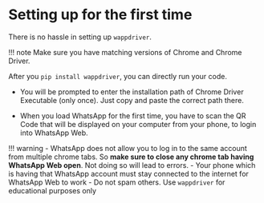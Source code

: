 # Setting up for the first time

There is no hassle in setting up `wappdriver`.

!!! note
    Make sure you have matching versions of Chrome and Chrome Driver.

After you `pip install wappdriver`, you can directly run your code.

- You will be prompted to enter the installation path of Chrome Driver Executable (only once). Just copy and paste the correct path there.
  
- When you load WhatsApp for the first time, you have to scan the QR Code that will be displayed on your computer from your phone, to login into WhatsApp Web.

!!! warning
      - WhatsApp does not allow you to log in to the same account from multiple chrome tabs.
        So **make sure to close any chrome tab having WhatsApp Web open**. Not doing so will lead to errors.
      - Your phone which is having that WhatsApp account must stay connected to the internet for WhatsApp Web to work
      - Do not spam others. Use `wappdriver` for educational purposes only
